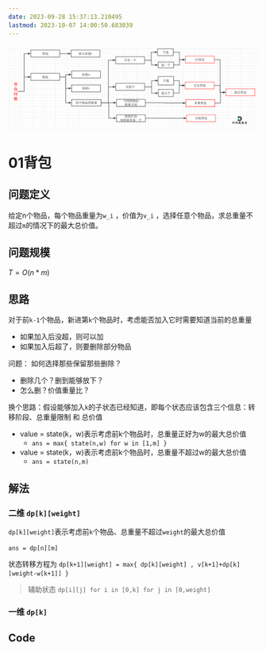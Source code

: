 ```yaml
---
date: 2023-09-28 15:37:13.210495
lastmod: 2023-10-07 14:00:50.683039
---
```

![img](https://raw.githubusercontent.com/DingSJ101/picgo_hub/main/img/20230928153743.jpg)

# 01背包 

## 问题定义

给定n个物品，每个物品重量为`w_i` ，价值为`v_i` ，选择任意个物品，求总重量不超过`m`的情况下的最大总价值。

## 问题规模

$T = O(n*m)$ 

## 思路

对于前`k-1`个物品，新进第`k`个物品时，考虑能否加入它时需要知道当前的总重量

- 如果加入后没超，则可以加
- 如果加入后超了，则要删除部分物品

问题： 如何选择那些保留那些删除？

- 删除几个？删到能够放下？
- 怎么删？价值重量比？

换个思路：假设能够加入`k`的子状态已经知道，即每个状态应该包含三个信息：转移阶段、总重量限制 和 总价值

- value = state(k，w)表示考虑前k个物品时，总重量正好为w的最大总价值
  - `ans = max{ state(n,w) for w in [1,m] }`  
- value = state(k，w)表示考虑前k个物品时，总重量不超过w的最大总价值
  - `ans = state(n,m)`

## 解法

### 二维 `dp[k][weight]`

`dp[k][weight]`表示考虑前`k`个物品、总重量不超过`weight`的最大总价值

`ans = dp[n][m]`

状态转移方程为 `dp[k+1][weight] = max{ dp[k][weight] , v[k+1]+dp[k][weight-w[k+1]] }`

> 辅助状态 `dp[i][j] for i in [0,k] for j in [0,weight]`  

### 一维 `dp[k]`

## Code

```C++

```

